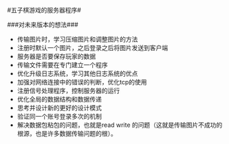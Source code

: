 #五子棋游戏的服务器程序#

###对未来版本的想法###
- 传输图片时，学习压缩图片和调整图片的方法
- 注册时默认一个图片，之后登录之后将图片发送到客户端
- 服务器是否要保存玩家的数据
- 传输文件需要在专门建立一个程序
- 优化升级日志系统，学习其他日志系统的优点
- 加强对网络连接中的错误的判断，优化tcp的使用
- 注册信号处理程序，控制服务器的运行
- 优化全局的数据结构和数据传递
- 思考并设计新的更好的设计模式
- 验证同一个账号登录多次的机制
- 解决数据包粘包的问题，也就是read write 的问题（这就是传输图片不成功的根源，也是许多数据传输问题的根）。
